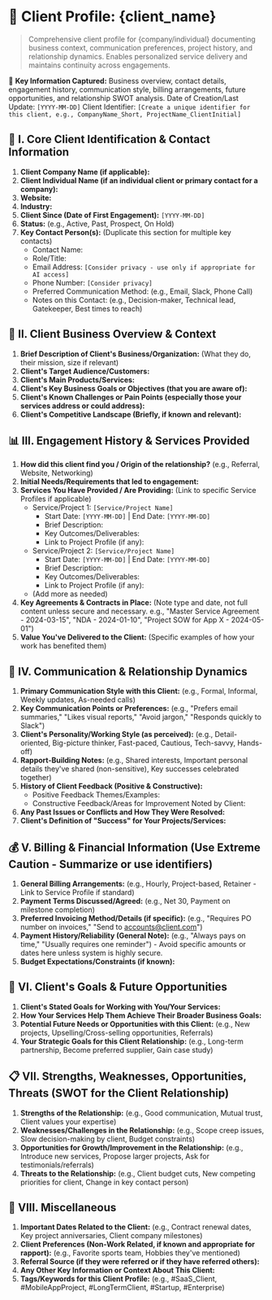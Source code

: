 # 👥 Client Profile: {client_name}

> Comprehensive client profile for {company/individual} documenting business context, communication preferences, project history, and relationship dynamics. Enables personalized service delivery and maintains continuity across engagements.

🔐 **Key Information Captured:** Business overview, contact details, engagement history, communication style, billing arrangements, future opportunities, and relationship SWOT analysis.
Date of Creation/Last Update: `[YYYY-MM-DD]`
Client Identifier: `[Create a unique identifier for this client, e.g., CompanyName_Short, ProjectName_ClientInitial]`

## 🏢 I. Core Client Identification & Contact Information
1.  **Client Company Name (if applicable):**
2.  **Client Individual Name (if an individual client or primary contact for a company):**
3.  **Website:**
4.  **Industry:**
5.  **Client Since (Date of First Engagement):** `[YYYY-MM-DD]`
6.  **Status:** (e.g., Active, Past, Prospect, On Hold)
7.  **Key Contact Person(s):** (Duplicate this section for multiple key contacts)
    *   Contact Name:
    *   Role/Title:
    *   Email Address: `[Consider privacy - use only if appropriate for AI access]`
    *   Phone Number: `[Consider privacy]`
    *   Preferred Communication Method: (e.g., Email, Slack, Phone Call)
    *   Notes on this Contact: (e.g., Decision-maker, Technical lead, Gatekeeper, Best times to reach)

## 💼 II. Client Business Overview & Context
1.  **Brief Description of Client's Business/Organization:** (What they do, their mission, size if relevant)
2.  **Client's Target Audience/Customers:**
3.  **Client's Main Products/Services:**
4.  **Client's Key Business Goals or Objectives (that you are aware of):**
5.  **Client's Known Challenges or Pain Points (especially those your services address or could address):**
6.  **Client's Competitive Landscape (Briefly, if known and relevant):**

## 📊 III. Engagement History & Services Provided
1.  **How did this client find you / Origin of the relationship?** (e.g., Referral, Website, Networking)
2.  **Initial Needs/Requirements that led to engagement:**
3.  **Services You Have Provided / Are Providing:** (Link to specific Service Profiles if applicable)
    *   Service/Project 1: `[Service/Project Name]`
        *   Start Date: `[YYYY-MM-DD]` | End Date: `[YYYY-MM-DD]`
        *   Brief Description:
        *   Key Outcomes/Deliverables:
        *   Link to Project Profile (if any):
    *   Service/Project 2: `[Service/Project Name]`
        *   Start Date: `[YYYY-MM-DD]` | End Date: `[YYYY-MM-DD]`
        *   Brief Description:
        *   Key Outcomes/Deliverables:
        *   Link to Project Profile (if any):
    *   (Add more as needed)
4.  **Key Agreements & Contracts in Place:** (Note type and date, not full content unless secure and necessary. e.g., "Master Service Agreement - 2024-03-15", "NDA - 2024-01-10", "Project SOW for App X - 2024-05-01")
5.  **Value You've Delivered to the Client:** (Specific examples of how your work has benefited them)

## 💬 IV. Communication & Relationship Dynamics
1.  **Primary Communication Style with this Client:** (e.g., Formal, Informal, Weekly updates, As-needed calls)
2.  **Key Communication Points or Preferences:** (e.g., "Prefers email summaries," "Likes visual reports," "Avoid jargon," "Responds quickly to Slack")
3.  **Client's Personality/Working Style (as perceived):** (e.g., Detail-oriented, Big-picture thinker, Fast-paced, Cautious, Tech-savvy, Hands-off)
4.  **Rapport-Building Notes:** (e.g., Shared interests, Important personal details they've shared (non-sensitive), Key successes celebrated together)
5.  **History of Client Feedback (Positive & Constructive):**
    *   Positive Feedback Themes/Examples:
    *   Constructive Feedback/Areas for Improvement Noted by Client:
6.  **Any Past Issues or Conflicts and How They Were Resolved:**
7.  **Client's Definition of "Success" for Your Projects/Services:**

## 💰 V. Billing & Financial Information (Use Extreme Caution - Summarize or use identifiers)
1.  **General Billing Arrangements:** (e.g., Hourly, Project-based, Retainer - Link to Service Profile if standard)
2.  **Payment Terms Discussed/Agreed:** (e.g., Net 30, Payment on milestone completion)
3.  **Preferred Invoicing Method/Details (if specific):** (e.g., "Requires PO number on invoices," "Send to accounts@client.com")
4.  **Payment History/Reliability (General Note):** (e.g., "Always pays on time," "Usually requires one reminder") - Avoid specific amounts or dates here unless system is highly secure.
5.  **Budget Expectations/Constraints (if known):**

## 🎯 VI. Client's Goals & Future Opportunities
1.  **Client's Stated Goals for Working with You/Your Services:**
2.  **How Your Services Help Them Achieve Their Broader Business Goals:**
3.  **Potential Future Needs or Opportunities with this Client:** (e.g., New projects, Upselling/Cross-selling opportunities, Referrals)
4.  **Your Strategic Goals for this Client Relationship:** (e.g., Long-term partnership, Become preferred supplier, Gain case study)

## 📋 VII. Strengths, Weaknesses, Opportunities, Threats (SWOT for the Client Relationship)
1.  **Strengths of the Relationship:** (e.g., Good communication, Mutual trust, Client values your expertise)
2.  **Weaknesses/Challenges in the Relationship:** (e.g., Scope creep issues, Slow decision-making by client, Budget constraints)
3.  **Opportunities for Growth/Improvement in the Relationship:** (e.g., Introduce new services, Propose larger projects, Ask for testimonials/referrals)
4.  **Threats to the Relationship:** (e.g., Client budget cuts, New competing priorities for client, Change in key contact person)

## 📂 VIII. Miscellaneous
1.  **Important Dates Related to the Client:** (e.g., Contract renewal dates, Key project anniversaries, Client company milestones)
2.  **Client Preferences (Non-Work Related, if known and appropriate for rapport):** (e.g., Favorite sports team, Hobbies they've mentioned)
3.  **Referral Source (if they were referred or if they have referred others):**
4.  **Any Other Key Information or Context About This Client:**
5.  **Tags/Keywords for this Client Profile:** (e.g., #SaaS_Client, #MobileAppProject, #LongTermClient, #Startup, #Enterprise)